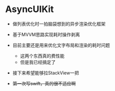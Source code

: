 # AsyncUIKit

- 做列表优化时一拍脑袋想到的异步渲染优化框架
- 基于MVVM思路实现耗时操作剥离



- 目前主要还是用来优化文字布局和渲染的耗时问题
  - 这两个东西真的费性能
  - 但是我已经搞定了



- 接下来希望能够拉StackView一把



- <s>第一次写swift，真的很不适应啊</s>
